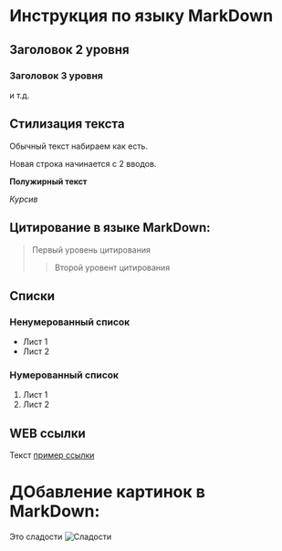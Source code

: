 # Инструкция по языку MarkDown

## Заголовок 2 уровня
### Заголовок 3 уровня
и т.д.

## Стилизация текста

Обычный текст набираем как есть.

Новая строка начинается с 2 вводов.

**Полужирный текст**

*Курсив*

## Цитирование в языке MarkDown:

>Первый уровень цитирования
>>Второй уровент цитирования

## Списки
### Ненумерованный список
* Лист 1
* Лист 2

### Нумерованный список
1. Лист 1
2. Лист 2

## WEB ссылки
Текст [пример ссылки](http.example.com "Всплывающая подсказка")

# ДОбавление картинок в MarkDown:

Это сладости
![Сладости](Dreams_Delights.jpg)

